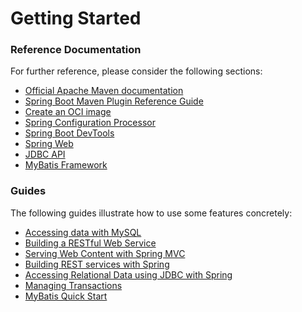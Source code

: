 # Getting Started

### Reference Documentation

For further reference, please consider the following sections:

* [Official Apache Maven documentation](https://maven.apache.org/guides/index.html)
* [Spring Boot Maven Plugin Reference Guide](https://docs.spring.io/spring-boot/docs/2.6.7/maven-plugin/reference/html/)
* [Create an OCI image](https://docs.spring.io/spring-boot/docs/2.6.7/maven-plugin/reference/html/#build-image)
* [Spring Configuration Processor](https://docs.spring.io/spring-boot/docs/2.6.7/reference/htmlsingle/#configuration-metadata-annotation-processor)
* [Spring Boot DevTools](https://docs.spring.io/spring-boot/docs/2.6.7/reference/htmlsingle/#using-boot-devtools)
* [Spring Web](https://docs.spring.io/spring-boot/docs/2.6.7/reference/htmlsingle/#boot-features-developing-web-applications)
* [JDBC API](https://docs.spring.io/spring-boot/docs/2.6.7/reference/htmlsingle/#boot-features-sql)
* [MyBatis Framework](https://mybatis.org/spring-boot-starter/mybatis-spring-boot-autoconfigure/)

### Guides

The following guides illustrate how to use some features concretely:

* [Accessing data with MySQL](https://spring.io/guides/gs/accessing-data-mysql/)
* [Building a RESTful Web Service](https://spring.io/guides/gs/rest-service/)
* [Serving Web Content with Spring MVC](https://spring.io/guides/gs/serving-web-content/)
* [Building REST services with Spring](https://spring.io/guides/tutorials/bookmarks/)
* [Accessing Relational Data using JDBC with Spring](https://spring.io/guides/gs/relational-data-access/)
* [Managing Transactions](https://spring.io/guides/gs/managing-transactions/)
* [MyBatis Quick Start](https://github.com/mybatis/spring-boot-starter/wiki/Quick-Start)

